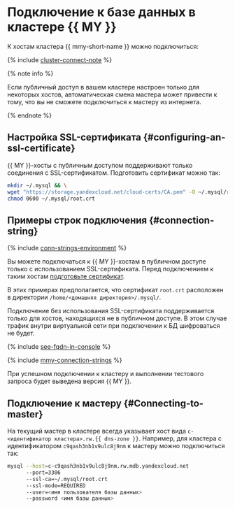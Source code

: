 # Подключение к базе данных в кластере {{ MY }}

К хостам кластера {{ mmy-short-name }} можно подключиться:

{% include [cluster-connect-note](../../_includes/mdb/cluster-connect-note.md) %}

{% note info %}

Если публичный доступ в вашем кластере настроен только для некоторых хостов, автоматическая смена мастера может привести к тому, что вы не сможете подключиться к мастеру из интернета.

{% endnote %}


## Настройка SSL-сертификата {#configuring-an-ssl-certificate}

{{ MY }}-хосты с публичным доступом поддерживают только соединения с SSL-сертификатом. Подготовить сертификат можно так:


```bash
mkdir ~/.mysql && \
wget "https://storage.yandexcloud.net/cloud-certs/CA.pem" -O ~/.mysql/root.crt && \
chmod 0600 ~/.mysql/root.crt
```



## Примеры строк подключения {#connection-string}

{% include [conn-strings-environment](../../_includes/mdb/mdb-conn-strings-env.md) %}

Вы можете подключаться к {{ MY }}-хостам в публичном доступе только с использованием SSL-сертификата. Перед подключением к таким хостам [подготовьте сертификат](#configuring-an-ssl-certificate).

В этих примерах предполагается, что сертификат `root.crt` расположен в директории `/home/<домашняя директория>/.mysql/`. 

Подключение без использования SSL-сертификата поддерживается только для хостов, находящихся не в публичном доступе. В этом случае трафик внутри виртуальной сети при подключении к БД шифроваться не будет.

{% include [see-fqdn-in-console](../../_includes/mdb/see-fqdn-in-console.md) %}

{% include [mmy-connection-strings](../../_includes/mdb/mmy-conn-strings.md) %}

При успешном подключении к кластеру и выполнении тестового запроса будет выведена версия {{ MY }}.

## Подключение к мастеру {#Connecting-to-master}

На текущий мастер в кластере всегда указывает хост вида `c-<идентификатор кластера>.rw.{{ dns-zone }}`. Например, для кластера с идентификатором `c9qash3nb1v9ulc8j9nm` к мастеру можно подключиться так:

```bash
mysql --host=c-c9qash3nb1v9ulc8j9nm.rw.mdb.yandexcloud.net
      --port=3306
      --ssl-ca=~/.mysql/root.crt
      --ssl-mode=REQUIRED
      --user=<имя пользователя базы данных>
      --password <имя базы данных>
```
